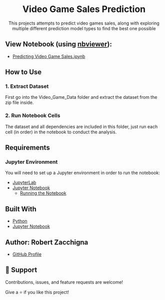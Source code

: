 <h1 align="center">Video Game Sales Prediction</h1>

<p align="center">This projects attempts to predict video games sales, along with 
exploring multiple different prediction model types to find the best one possible</p>


## View Notebook (using [nbviewer](https://nbviewer.jupyter.org/faq#what-is-nbviewer)):
* [Predicting Video Game Sales.ipynb](https://nbviewer.jupyter.org/github/Robert-Zacchigna/DSC-680_Portfolio/blob/main/Predicting%20Video%20Game%20Sales/Predicting%20Video%20Game%20Sales.ipynb)


## How to Use

### 1. Extract Dataset

First go into the Video_Game_Data folder and extract the dataset from the zip file inside.

### 2. Run Notebook Cells

The dataset and all dependencies are included in this folder, 
just run each cell (in order) in the notebook to conduct the analysis.


## Requirements

### Jupyter Environment

You will need to set up a Jupyter environment in order to run the notebook:

* [JupyterLab](https://jupyterlab.readthedocs.io/en/stable/getting_started/installation.html#pip)
* [Jupyter Notebook](https://jupyter.readthedocs.io/en/latest/install/notebook-classic.html#alternative-for-experienced-python-users-installing-jupyter-with-pip)
    * [Running the Notebook](https://jupyter.readthedocs.io/en/latest/running.html#running)


## Built With

- [Python](https://www.python.org/downloads/)
- [Jupyter Notebook](https://jupyter.org/)


## Author: **Robert Zacchigna**

- [GitHub Profile](https://github.com/Robert-Zacchigna "Robert Zacchigna")

## 🤝 Support

Contributions, issues, and feature requests are welcome!

Give a ⭐ if you like this project!